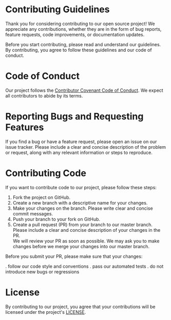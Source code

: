 # Contributing Guidelines
Thank you for considering contributing to our open source project! We appreciate any contributions,
whether they are in the form of bug reports, feature requests, code improvements, or documentation updates.

Before you start contributing, please read and understand our guidelines.
By contributing, you agree to follow these guidelines and our code of conduct.

# Code of Conduct
Our project follows the [Contributor Covenant Code of Conduct](https://www.contributor-covenant.org/version/1/4/code-of-conduct.html).
We expect all contributors to abide by its terms.

# Reporting Bugs and Requesting Features
If you find a bug or have a feature request, please open an issue on our issue tracker. Please include a clear and concise description of the problem or request, along with any relevant information or steps to reproduce.

# Contributing Code
If you want to contribute code to our project, please follow these steps:

1. Fork the project on GitHub.
2. Create a new branch with a descriptive name for your changes.
3. Make your changes on the branch. Please write clear and concise commit messages.
4. Push your branch to your fork on GitHub.
5. Create a pull request (PR) from your branch to our master branch. Please include a clear and concise description of your changes in the PR.    
We will review your PR as soon as possible. We may ask you to make changes before we merge your changes into our master branch.

Before you submit your PR, please make sure that your changes:

. follow our code style and conventions
. pass our automated tests
. do not introduce new bugs or regressions

# License
By contributing to our project, you agree that your contributions will be licensed under the project's [LICENSE](https://opensource.org/licenses/MIT).
